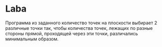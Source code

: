 # Laba
Программа из заданного количество точек на плоскости выбирает 2 различные точки так, чтобы количества
точек, лежащих по разные стороны прямой, проходящей через эти точки, различались минимальным образом.
